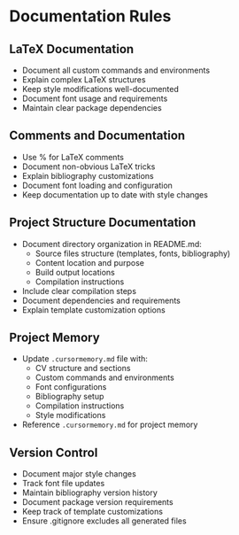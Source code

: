 # Documentation Rules

## LaTeX Documentation
- Document all custom commands and environments
- Explain complex LaTeX structures
- Keep style modifications well-documented
- Document font usage and requirements
- Maintain clear package dependencies

## Comments and Documentation
- Use % for LaTeX comments
- Document non-obvious LaTeX tricks
- Explain bibliography customizations
- Document font loading and configuration
- Keep documentation up to date with style changes

## Project Structure Documentation
- Document directory organization in README.md:
  - Source files structure (templates, fonts, bibliography)
  - Content location and purpose
  - Build output locations
  - Compilation instructions
- Include clear compilation steps
- Document dependencies and requirements
- Explain template customization options

## Project Memory
- Update `.cursormemory.md` file with:
  - CV structure and sections
  - Custom commands and environments
  - Font configurations
  - Bibliography setup
  - Compilation instructions
  - Style modifications
- Reference `.cursormemory.md` for project memory

## Version Control
- Document major style changes
- Track font file updates
- Maintain bibliography version history
- Document package version requirements
- Keep track of template customizations
- Ensure .gitignore excludes all generated files 